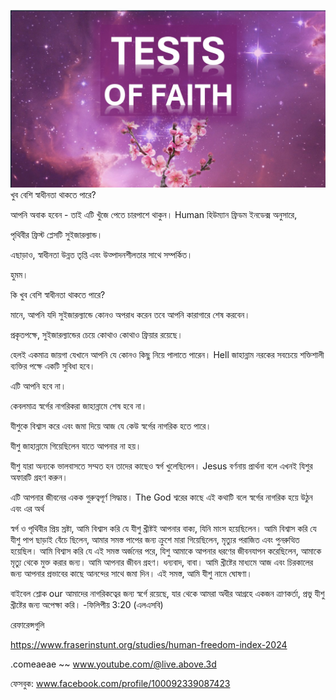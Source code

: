 ![Video cover image](../cover.jpeg)
খুব বেশি স্বাধীনতা থাকতে পারে?

আপনি অবাক হবেন - তাই এটি খুঁজে পেতে চারপাশে থাকুন। Human হিউম্যান ফ্রিডম ইনডেক্স অনুসারে,

পৃথিবীর ফ্রিস্ট প্লেসটি সুইজারল্যান্ড।

এছাড়াও, স্বাধীনতা উন্নত তৃপ্তি এবং উত্পাদনশীলতার সাথে সম্পর্কিত।

হুমম।

কি খুব বেশি স্বাধীনতা থাকতে পারে?

মানে, আপনি যদি সুইজারল্যান্ডে কোনও অপরাধ করেন তবে আপনি কারাগারে শেষ করবেন।

প্রকৃতপক্ষে, সুইজারল্যান্ডের চেয়ে কোথাও কোথাও ফ্রিয়ার রয়েছে।

হেলই একমাত্র জায়গা যেখানে আপনি যে কোনও কিছু নিয়ে পালাতে পারেন। Hell জাহান্নাম নরকের সবচেয়ে শক্তিশালী ব্যক্তির পক্ষে একটি সুবিধা হবে।

এটি আপনি হবে না।

কেবলমাত্র স্বর্গের নাগরিকরা জাহান্নামে শেষ হবে না।

যীশুকে বিশ্বাস করে এবং জমা দিয়ে আজ যে কেউ স্বর্গের নাগরিক হতে পারে।

যীশু জাহান্নামে গিয়েছিলেন যাতে আপনার না হয়।

যীশু যারা অন্যকে ভালবাসতে সম্মত হন তাদের কাছেও স্বর্গ খুলেছিলেন। Jesus বর্ণনায় প্রার্থনা বলে এখনই যিশুর অফারটি গ্রহণ করুন।

এটি আপনার জীবনের একক গুরুত্বপূর্ণ সিদ্ধান্ত। The God শ্বরের কাছে এই কথাটি বলে স্বর্গের নাগরিক হয়ে উঠুন এবং এর অর্থ

স্বর্গ ও পৃথিবীর প্রিয় স্রষ্টা, আমি বিশ্বাস করি যে যীশু খ্রীষ্টই আপনার বাক্য, যিনি মাংস হয়েছিলেন। আমি বিশ্বাস করি যে যীশু পাপ ছাড়াই বেঁচে ছিলেন, আমার সমস্ত পাপের জন্য ক্রুশে মারা গিয়েছিলেন, মৃত্যুর পরাজিত এবং পুনরুত্থিত হয়েছিল। আমি বিশ্বাস করি যে এই সমস্ত অর্জনের পরে, যিশু আমাকে আপনার ধরণের জীবনযাপন করেছিলেন, আমাকে মৃত্যু থেকে মুক্ত করার জন্য। আমি আপনার জীবন গ্রহণ। ধন্যবাদ, বাবা। আমি খ্রীষ্টের মাধ্যমে আজ এবং চিরকালের জন্য আপনার প্রভাবের কাছে আনন্দের সাথে জমা দিন। এই সমস্ত, আমি যীশু নামে ঘোষণা।

বাইবেল শ্লোক our আমাদের নাগরিকত্বের জন্য স্বর্গে রয়েছে, যার থেকে আমরা অধীর আগ্রহে একজন ত্রাণকর্তা, প্রভু যীশু খ্রীষ্টের জন্য অপেক্ষা করি। -ফিলিপীয় 3:20 (এলএসবি)

রেফারেন্সগুলি


https://www.fraserinstunt.org/studies/human-freedom-index-2024

.comeaeae ~~ www.youtube.com/@live.above.3d


ফেসবুক: www.facebook.com/profile/100092339087423















